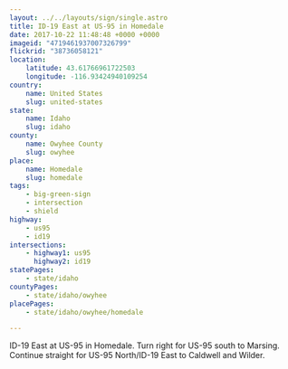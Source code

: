 ```yaml
---
layout: ../../layouts/sign/single.astro
title: ID-19 East at US-95 in Homedale
date: 2017-10-22 11:48:48 +0000 +0000
imageid: "4719461937007326799"
flickrid: "38736058121"
location:
    latitude: 43.61766961722503
    longitude: -116.93424940109254
country:
    name: United States
    slug: united-states
state:
    name: Idaho
    slug: idaho
county:
    name: Owyhee County
    slug: owyhee
place:
    name: Homedale
    slug: homedale
tags:
    - big-green-sign
    - intersection
    - shield
highway:
    - us95
    - id19
intersections:
    - highway1: us95
      highway2: id19
statePages:
    - state/idaho
countyPages:
    - state/idaho/owyhee
placePages:
    - state/idaho/owyhee/homedale

---
```

ID-19 East at US-95 in Homedale.  Turn right for US-95 south to Marsing.  Continue straight for US-95 North/ID-19 East to Caldwell and Wilder.